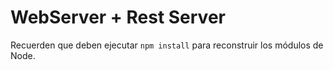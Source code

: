 # WebServer + Rest Server

Recuerden que deben ejecutar ```npm install``` para reconstruir los módulos de Node.